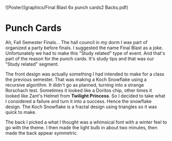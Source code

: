 ![Poster](graphics/Final Blast 6x punch cards2 Backs.pdf)
# Punch Cards

Ah, Fall Semester Finals... The hall council in my dorm I was part of organized a party before finals.  I suggested the name Final Blast as a joke.  Unfortunately we had to make this "Study related" type of event.  And that's part of the reason for the punch cards.  It's study tips and that was our "Study related" segment.  

The front design was actually something I had intended to make for a class the previous semester.  That was making a Koch Snowflake using a recursive algorithm.  It didn't go as planned, turning into a strange Rorschach test.  Sometimes it looked like a Doritos chip, other times it looked like Zant's Helmet from **Twilight Princess**. So I decided to take what I considered a failure and turn it into a success.  Hence the snowflake design.  The Koch Snowflake is a fractal design using triangles so it was quick to make.

The back I picked a what I thought was a whimsical font with a winter feel to go with the theme.  I then made the light bulb in about two minutes, then made the back appear symmetric.
